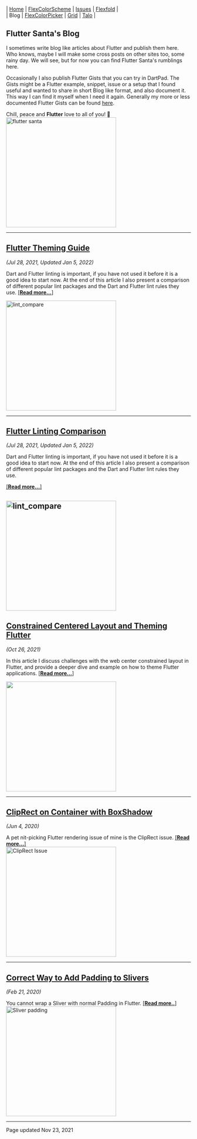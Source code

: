 | [Home](https://rydmike.com) | [FlexColorScheme](colorscheme) | [Issues](issues) | [Flexfold](flexfold) |  
| Blog                        | [FlexColorPicker](colorpicker) | [Grid](gridview) | [Talo](talo)         |

## Flutter Santa's Blog

I sometimes write blog like articles about Flutter and publish them here. 
Who knows, maybe I will make some cross posts on other sites too, some rainy 
day. We will see, but for now you can find Flutter Santa's rumblings here.

Occasionally I also publish Flutter Gists that you can try in DartPad. The 
Gists might be a Flutter example, snippet, issue or a setup that I found useful
and wanted to share in short Blog like format, and also document it.
This way I can find it myself when I need it again. Generally my more or less
documented Flutter Gists can be found [here](https://gist.github.com/rydmike). 

Chill, peace and **Flutter** love to all of you! 💙  
<img src="https://rydmike.com/assets/flutter_santa.jpg?raw=true" alt="flutter santa" width="300"/>   



---
## [Flutter Theming Guide](blog_theming_guide)
*(Jul 28, 2021, Updated Jan 5, 2022)*

Dart and Flutter linting is important, if you have not used it before it is a good idea to start now. 
At the end of this article I also present a comparison of different popular lint packages and the 
Dart and Flutter lint rules they use. [[**Read more...**]](blog_flutter_linting)

[<img src="https://rydmike.com/assets/lint_compare.png?raw=true" alt="lint_compare" width="300"/>](blog_flutter_linting)

---
## [Flutter Linting Comparison](blog_flutter_linting)
*(Jul 28, 2021, Updated Jan 5, 2022)*

Dart and Flutter linting is important, if you have not used it before it is a good idea to start now. 
At the end of this article I also present a comparison of different popular lint packages and the 
Dart and Flutter lint rules they use. 


[[**Read more...**]](blog_flutter_linting)

[<img src="https://rydmike.com/assets/lint_compare.png?raw=true" alt="lint_compare" width="300"/>](blog_flutter_linting)
---

## [Constrained Centered Layout and Theming Flutter](blog_layout_and_theming)
*(Oct 26, 2021)*

In this article I discuss challenges with the web center constrained layout in
Flutter, and provide a deeper dive and example on how to theme
Flutter applications. [[**Read more...**]](blog_layout_and_theming)

[<img src="https://user-images.githubusercontent.com/39990307/138180367-17c1af54-880b-48ac-b7e6-61154f30c756.gif" width="300"/>](blog_layout_and_theming)

---

## [ClipRect on Container with BoxShadow](blog_cliprect_boxshadow)
*(Jun 4, 2020)*

A pet nit-picking Flutter rendering issue of mine is the ClipRect issue. [[**Read more...**]](blog_cliprect_boxshadow)  
[<img src="https://rydmike.com/assets/ClipRectIssue.png?raw=true" alt="ClipRect Issue" width="300"/>](blog_cliprect_boxshadow)

---

## [Correct Way to Add Padding to Slivers](blog_sliver_padding)
*(Feb 21, 2020)*

You cannot wrap a Sliver with normal Padding in Flutter. [[**Read more..**]](blog_sliver_padding)  
[<img src="https://rydmike.com/assets/sliverpadding.png?raw=true" alt="Sliver padding" width="300"/>](blog_sliver_padding)

---
Page updated Nov 23, 2021